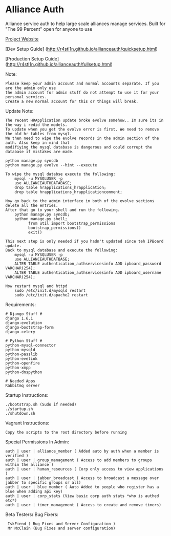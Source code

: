 Alliance Auth
============

Alliance service auth to help large scale alliances manage services.
Built for "The 99 Percent" open for anyone to use

[Project Website](http://r4stl1n.github.io/allianceauth/)

[Dev Setup Guide] (http://r4stl1n.github.io/allianceauth/quicksetup.html)

[Production Setup Guide] (http://r4stl1n.github.io/allianceauth/fullsetup.html)

Note:

    Please keep your admin account and normal accounts separate. If you are the admin only use 
    the admin account for admin stuff do not attempt to use it for your personal services. 
    Create a new normal account for this or things will break.
    
Update Note:
    
    The recent HRApplication update broke evolve somehow.. Im sure its in the way i redid the models. 
    To update when you get the evolve error is first. We need to remove the old hr tables from mysql.
    We then need to wipe the evolve records in the admin section of the auth. Also keep in mind that 
    modifiying the mysql database is dangerous and could corrupt the database if mistakes are made.
    
    python manage.py syncdb
    python manage.py evolve --hint --execute
    
    To wipe the mysql databse execute the following:
        mysql -u MYSQLUSER -p
        use ALLIANCEAUTHDATABASE;
        drop table hrapplications_hrapplication;
        drop table hrapplications_hrapplicationcomment;
        
    Now go back to the admin interface in both of the evolve sections delete all the entries.
    After that go to your shell and run the following.
        python manage.py syncdb;
        python manage.py shell;
              from util import bootstrap_permissions
              bootstrap_permissions()
              exit()
    
    This next step is only needed if you hadn't updated since teh IPBoard update.
    Back to mysql database and execute the following:
        mysql -u MYSQLUSER -p
        use ALLIANCEAUTHDATBASE;
        ALTER TABLE authentication_authservicesinfo ADD ipboard_password  VARCHAR(254);
        ALTER TABLE authentication_authservicesinfo ADD ipboard_username  VARCHAR(254);
        
    Now restart mysql and httpd
        sudo /etc/init.d/mysqld restart
        sudo /etc/init.d/apache2 restart
    
Requirements:

    # Django Stuff #
    django 1.6.1
    django-evolution
    django-bootstrap-form
    django-celery
    
    # Python Stuff #
    python-mysql-connector
    python-mysqld
    python-passlib
    python-evelink
    python-openfire
    python-xmpp
    python-dnspython
    
    # Needed Apps
	Rabbitmq server
        
Startup Instructions:

    ./bootstrap.sh (Sudo if needed)
    ./startup.sh
    ./shutdown.sh

Vagrant Instructions:

    Copy the scripts to the root directory before running

Special Permissions In Admin:

    auth | user | alliance_member ( Added auto by auth when a member is verified )
    auth | user | group_management ( Access to add members to groups within the alliance )
    auth | user | human_resources ( Corp only access to view applications )
    auth | user | jabber_broadcast ( Access to broadcast a message over jabber to specific groups or all)
    auth | user | blue_member ( Auto Added to people who register has a blue when adding api key)
    auth | user | corp_stats (View basic corp auth stats *who is authed etc*)
    auth | user | timer_management ( Access to create and remove timers)


Beta Testers/ Bug Fixers:

     IskFiend ( Bug Fixes and Server Configuration )
     Mr McClain (Bug Fixes and server configuration)